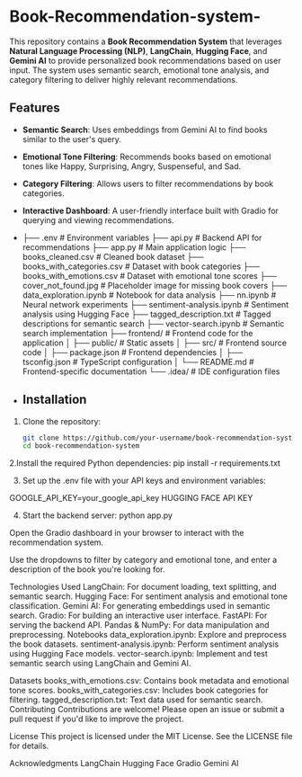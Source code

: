 # Book-Recommendation-system-

This repository contains a **Book Recommendation System** that leverages **Natural Language Processing (NLP)**, **LangChain**, **Hugging Face**, and **Gemini AI** to provide personalized book recommendations based on user input. The system uses semantic search, emotional tone analysis, and category filtering to deliver highly relevant recommendations.

## Features

- **Semantic Search**: Uses embeddings from Gemini AI to find books similar to the user's query.
- **Emotional Tone Filtering**: Recommends books based on emotional tones like Happy, Surprising, Angry, Suspenseful, and Sad.
- **Category Filtering**: Allows users to filter recommendations by book categories.
- **Interactive Dashboard**: A user-friendly interface built with Gradio for querying and viewing recommendations.

- ├── .env # Environment variables ├── api.py # Backend API for recommendations ├── app.py # Main application logic ├── books_cleaned.csv # Cleaned book dataset ├── books_with_categories.csv # Dataset with book categories ├── books_with_emotions.csv # Dataset with emotional tone scores ├── cover_not_found.jpg # Placeholder image for missing book covers ├── data_exploration.ipynb # Notebook for data analysis ├── nn.ipynb # Neural network experiments ├── sentiment-analysis.ipynb # Sentiment analysis using Hugging Face ├── tagged_description.txt # Tagged descriptions for semantic search ├── vector-search.ipynb # Semantic search implementation ├── frontend/ # Frontend code for the application │ ├── public/ # Static assets │ ├── src/ # Frontend source code │ ├── package.json # Frontend dependencies │ ├── tsconfig.json # TypeScript configuration │ └── README.md # Frontend-specific documentation └── .idea/ # IDE configuration files

- ## Installation

1. Clone the repository:
   ```bash
   git clone https://github.com/your-username/book-recommendation-system.git
   cd book-recommendation-system
2.Install the required Python dependencies:
   pip install -r requirements.txt

3. Set up the .env file with your API keys and environment variables:

GOOGLE_API_KEY=your_google_api_key
HUGGING FACE API KEY 

4. Start the backend server:   python app.py

Open the Gradio dashboard in your browser to interact with the recommendation system.

Use the dropdowns to filter by category and emotional tone, and enter a description of the book you're looking for.




Technologies Used
LangChain: For document loading, text splitting, and semantic search.
Hugging Face: For sentiment analysis and emotional tone classification.
Gemini AI: For generating embeddings used in semantic search.
Gradio: For building an interactive user interface.
FastAPI: For serving the backend API.
Pandas & NumPy: For data manipulation and preprocessing.
Notebooks
data_exploration.ipynb: Explore and preprocess the book datasets.
sentiment-analysis.ipynb: Perform sentiment analysis using Hugging Face models.
vector-search.ipynb: Implement and test semantic search using LangChain and Gemini AI.


Datasets
books_with_emotions.csv: Contains book metadata and emotional tone scores.
books_with_categories.csv: Includes book categories for filtering.
tagged_description.txt: Text data used for semantic search.
Contributing
Contributions are welcome! Please open an issue or submit a pull request if you'd like to improve the project.

License
This project is licensed under the MIT License. See the LICENSE file for details.

Acknowledgments
LangChain
Hugging Face
Gradio
Gemini AI


